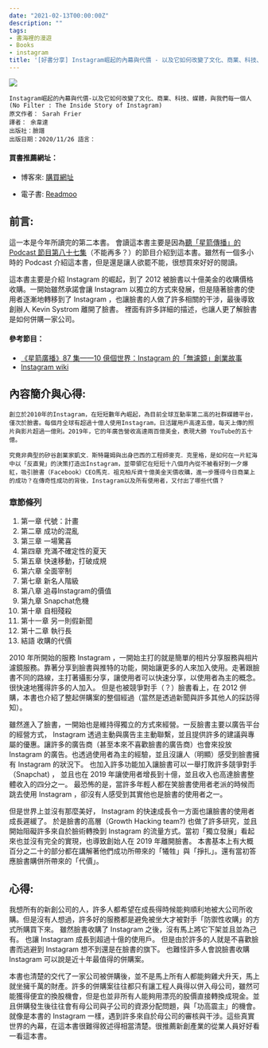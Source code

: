 ```yaml
---
date: "2021-02-13T00:00:00Z"
description: ""
tags:
- 書海裡的漫遊
- Books
- instagram
title: '[好書分享] Instagram崛起的內幕與代價 - 以及它如何改變了文化、商業、科技、媒體，與我們每一個人'
---
```


<div><a href="http://moo.im/a/1bqGJY" title="Instagram崛起的內幕與代價"><img src="https://cdn.readmoo.com/cover/lh/lg9aqho_210x315.jpg?v=0"></a></div>



```
Instagram崛起的內幕與代價-以及它如何改變了文化、商業、科技、媒體，與我們每一個人
(No Filter : The Inside Story of Instagram)
原文作者： Sarah Frier  
譯者： 余韋達  
出版社：臉譜 
出版日期：2020/11/26 語言：

```

#### 買書推薦網址：

- 博客來: [購買網址](https://www.books.com.tw/exep/assp.php/kkdailin/products/0010875728?sloc=main&utm_source=kkdailin&utm_medium=ap-books&utm_content=recommend&utm_campaign=ap-202103)

- 電子書: [Readmoo](http://moo.im/a/1bqGJY)



## 前言:

這一本是今年所讀完的第二本書。   會讀這本書主要是因為[聽「星箭傳播」的Podcast 節目第八十七集](https://blog.starrocket.io/posts/star-rocket-podcast-ep87-the-book-no-filter-the-inside-story-of-instagram/)（不能再多？）的節目介紹到這本書。雖然有一個多小時的 Podcast 介紹這本書，但是還是讓人欲罷不能，很想買來好好的閱讀。

這本書主要是介紹 Instagram  的崛起，到了 2012 被臉書以十億美金的收購價格收購。一開始雖然承諾會讓 Instagram 以獨立的方式來發展，但是隨著臉書的使用者逐漸地轉移到了 Instagram ，也讓臉書的人做了許多相關的干涉，最後導致創辦人 Kevin Systrom 離開了臉書。 裡面有許多詳細的描述，也讓人更了解臉書是如何併購一家公司。

#### 參考節目：

- [《星箭廣播》87 集——10 億個世界：Instagram 的「無濾鏡」創業故事](https://blog.starrocket.io/posts/star-rocket-podcast-ep87-the-book-no-filter-the-inside-story-of-instagram/)
- [Instagram wiki](https://en.wikipedia.org/wiki/Instagram)

## 內容簡介與心得:

```
創立於2010年的Instagram，在短短數年內崛起，為目前全球互動率第二高的社群媒體平台，僅次於臉書。每個月全球有超過十億人使用Instagram，日活躍用戶高達五億，每天上傳的照片與影片超過一億則。2019年，它的年廣告營收高達兩百億美金，表現大勝 YouTube的五十億。

究竟非典型的矽谷創業家凱文．斯特羅姆與出身巴西的工程師麥克．克里格，是如何在一片紅海中以「反直覺」的決策打造出Instagram，並帶領它在短短十八個月內從不被看好到一夕爆紅，吸引臉書（Facebook）CEO馬克．祖克柏斥資十億美金天價收購，進一步獲得今日商業上的成功？在傳奇性成功的背後，Instagram以及所有使用者，又付出了哪些代價？
```

### 章節條列

1. 第一章 代號：計畫
2. 第二章 成功的混亂
3. 第三章 一場驚喜
4. 第四章 充滿不確定性的夏天
5. 第五章 快速移動，打破成規
6. 第六章 全面宰制
7. 第七章 新名人階級
8. 第八章 追尋Instagram的價值
9. 第九章 Snapchat危機
10. 第十章 自相殘殺
11. 第十一章 另一則假新聞
12. 第十二章 執行長
13. 結語 收購的代價

2010 年所開始的服務 Instagram ，一開始主打的就是簡單的相片分享服務與相片濾鏡服務。靠著分享到臉書與推特的功能，開始讓更多的人來加入使用。走著跟臉書不同的路線，主打著攝影分享，讓使用者可以快速分享，以使用者為主的概念。很快速地獲得許多的人加入。 但是也被競爭對手（？）臉書看上，在 2012 併購，本書也介紹了整起併購案的整個經過（當然是透過新聞與許多其他人的採訪得知）。

雖然進入了臉書，一開始也是維持得獨立的方式來經營。一反臉書主要以廣告平台的經營方式， Instagram 透過主動與廣告主主動聯繫，並且提供許多的建議與專屬的優惠。讓許多的廣告商（甚至本來不喜歡臉書的廣告商）也會來投放 Instagram 的廣告。也透過使用者為主的經驗，並且沒讓人（明顯）感受到臉書擁有 Instagram 的狀況下。 也加入許多功能加入讓臉書可以一舉打敗許多競爭對手（Snapchat) ， 並且也在 2019 年讓使用者增長到十億，並且收入也高達臉書整體收入的四分之一。 最恐怖的是，當許多年輕人都在笑臉書使用者老派的時候而跳去使用 Instagram ，卻沒有人感受到其實他也是臉書的使用者之一。

但是世界上並沒有那麼美好， Instagram 的快速成長令一方面也讓臉書的使用者成長遲緩了。 於是臉書的高層（Growth Hacking team?) 也做了許多研究，並且開始阻礙許多來自於臉術轉換到 Instagram 的流量方式。當初「獨立發展」看起來也並沒有完全的實現，也導致創始人在 2019 年離開臉書。 本書基本上有大概百分之二十的部分都在講解著他們成功所帶來的「犧牲」與「掙扎」。還有當初答應臉書購併所帶來的「代價」。



## 心得:

我想所有的新創公司的人，許多人都希望在成長得時候能夠順利地被大公司所收購。但是沒有人想過，許多好的服務都是避免被坐大才被對手「防禦性收購」的方式所購買下來。 雖然臉書收購了 Instagram 之後，沒有馬上將它下架並且並為己有。 也讓 Instagram 成長到超過十億的使用戶。 但是由於許多的人就是不喜歡臉書而逃避到 Instagram 想不到還是在臉書的旗下。 也難怪許多人會說臉書收購 Instagram 可以說是近十年最值得的併購案。 

本書也清楚的交代了一家公司被併購後，並不是馬上所有人都能夠雞犬升天，馬上就坐擁千萬的財產。許多的併購案往往都只有讓工程人員得以併入母公司，雖然可能獲得便宜的換股機會，但是也並非所有人能夠用漂亮的股價直接轉換成現金。並且併購發生後往往會有母公司與子公司的資源分配問題，與「功高震主」的機會。就像是本書的 Instagram 一樣，遇到許多來自於母公司的審核與干涉。這些真實世界的內幕，在這本書很難得敘述得相當清楚。很推薦新創產業的從業人員好好看一看這本書。

